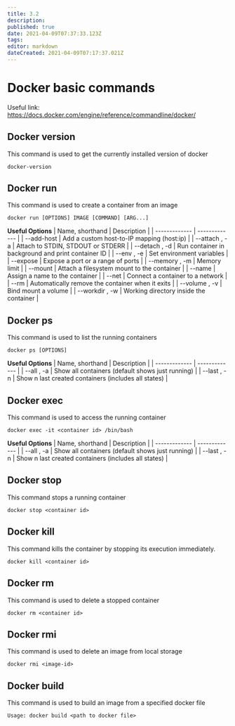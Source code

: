 ```yaml
---
title: 3.2
description: 
published: true
date: 2021-04-09T07:37:33.123Z
tags: 
editor: markdown
dateCreated: 2021-04-09T07:17:37.021Z
---
```


# Docker basic commands
Useful link: https://docs.docker.com/engine/reference/commandline/docker/
## **Docker version**
This command is used to get the currently installed version of docker
```
docker-version
```
## **Docker run**
This command is used to create a container from an image
```
docker run [OPTIONS] IMAGE [COMMAND] [ARG...]
```
**Useful Options**
| Name, shorthand  | Description |
| -------------    | ------------- |
|   --add-host     | Add a custom host-to-IP mapping (host:ip)  |
| --attach , -a    | Attach to STDIN, STDOUT or STDERR  |
|   --detach , -d     | Run container in background and print container ID  |
| --env , -e    | Set environment variables  |
|   --expose     | Expose a port or a range of ports  |
| --memory , -m  | Memory limit  |
| --mount    | Attach a filesystem mount to the container  |
|   --name     | Assign a name to the container  |
| --net | 	Connect a container to a network  |
| --rm    | Automatically remove the container when it exits  |
|   --volume , -v     | Bind mount a volume  |
| --workdir , -w | 	Working directory inside the container  |
## **Docker ps**
This command is used to list the running containers
```
docker ps [OPTIONS]
```
**Useful Options**
| Name, shorthand  | Description |
| -------------    | ------------- |
|   --all , -a    | Show all containers (default shows just running)  |
| --last , -n    | Show n last created containers (includes all states)  |

## **Docker exec**
This command is used to access the running container
```
docker exec -it <container id> /bin/bash
```
**Useful Options**
| Name, shorthand  | Description |
| -------------    | ------------- |
|   --all , -a    | Show all containers (default shows just running)  |
| --last , -n    | Show n last created containers (includes all states)  |

## **Docker stop**
This command stops a running container
```
docker stop <container id>
```
## **Docker kill**
This command kills the container by stopping its execution immediately.
```
docker kill <container id>
```
## **Docker rm**
This command is used to delete a stopped container
```
docker rm <container id>
```
## **Docker rmi**
This command is used to delete an image from local storage
```
docker rmi <image-id>
```
## **Docker build**
This command is used to build an image from a specified docker file
```
Usage: docker build <path to docker file>
```